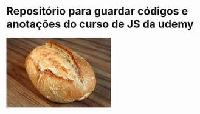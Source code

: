 # Repositório para guardar códigos e anotações do curso de JS da udemy

<img src="descarregar.jpg" alt="paozinho">